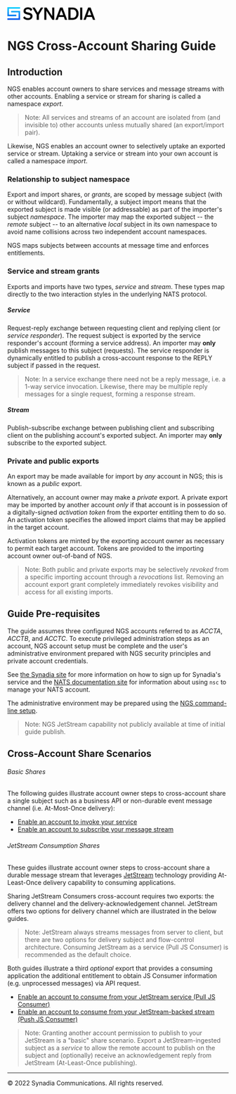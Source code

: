 <img src="static/Synadia_Logo_new_font_only_black.png" alt="Synadia Communications logo" width="200"/>

# NGS Cross-Account Sharing Guide

## Introduction

NGS enables account owners to share services and message streams with other accounts. Enabling a service or stream for
sharing is called a namespace _export_.

> Note: All services and streams of an account are isolated from (and invisible to) other accounts unless mutually 
> shared (an export/import pair).

Likewise, NGS enables an account owner to selectively uptake an exported service or stream. Uptaking a service or
stream into your own account is called a namespace _import_.

### Relationship to subject namespace

Export and import shares, or _grants_, are scoped by message subject (with or without wildcard).  Fundamentally, a
subject import means that the exported subject is made visible (or addressable) as part of the importer's 
subject _namespace_.  The importer may map the exported subject -- the _remote_ subject -- to an alternative _local_ 
subject in its own namespace to avoid name collisions across two independent account namespaces. 

NGS maps subjects between accounts at message time and enforces entitlements.

### Service and stream grants

Exports and imports have two types, _service_ and _stream_.  These types map directly to the two interaction styles 
in the underlying NATS protocol. 

##### Service
Request-reply exchange between requesting client and replying client (or _service responder_). The request 
subject is exported by the service responder's account (forming a service address). An importer may **only** publish messages
to this subject (requests). The service responder is dynamically entitled to publish a cross-account response to the
REPLY subject if passed in the request.

> Note: In a service exchange there need not be a reply message, i.e. a 1-way service invocation. Likewise, there may
> be multiple reply messages for a single request, forming a response stream.

##### Stream 
Publish-subscribe exchange between publishing client and subscribing client on the publishing account's
exported subject. An importer may **only** subscribe to the exported subject. 

### Private and public exports

An export may be made available for import by _any_ account in NGS; this is known as a _public_ export.  

Alternatively, an account owner may make a _private_ export.  A private export may be imported by another 
account _only_ if that account is in possession of a digitally-signed _activation token_ from the exporter entitling
them to do so. An activation token specifies the allowed import claims that may be applied in the target account.

Activation tokens are minted by the exporting account owner as necessary to permit each target account. 
Tokens are provided to the importing account owner out-of-band of NGS.

> Note: Both public and private exports may be selectively _revoked_ from a specific importing account through a
> _revocations_ list. Removing an account export grant completely immediately revokes visibility and access for all 
> existing imports.

## Guide Pre-requisites

The guide assumes three configured NGS accounts referred to as _ACCTA_, _ACCTB_, and _ACCTC_. To execute
privileged administration steps as an account, NGS account setup must be complete and the user's administrative
environment prepared with NGS security principles and private account credentials.

See [the Synadia site](https://synadia.com/ngs/signup) for more information on how to sign up for Synadia's service and
the [NATS documentation site](https://nats-io.github.io/docs/nats_tools/nsc/) for information about using `nsc` to 
manage your NATS account.

The administrative environment may be prepared using the [NGS command-line setup](https://github.com/ConnectEverything/ngs-cli/).

> Note: NGS JetStream capability not publicly available at time of initial guide publish.

## Cross-Account Share Scenarios 

###### Basic Shares  

The following guides illustrate account owner steps to cross-account share a single subject such as a business API or
non-durable event message channel (i.e. At-Most-Once delivery):

* [Enable an account to invoke your service](ServiceShare.md)
* [Enable an account to subscribe your message stream](StreamShare.md)

###### JetStream Consumption Shares

These guides illustrate account owner steps to cross-account share a durable message stream that leverages 
[JetStream](https://docs.nats.io/nats-concepts/jetstream) technology providing At-Least-Once delivery capability to
consuming applications.

Sharing JetStream Consumers cross-account requires two exports: the delivery channel and the delivery-acknowledgement
channel. JetStream offers two options for delivery channel which are illustrated in the below guides.

> Note: JetStream always streams messages from server to client, but there are two options for delivery subject and
> flow-control architecture. Consuming JetStream as a service (Pull JS Consumer) is recommended as the default choice. 

Both guides illustrate a third _optional_ export that provides a consuming application the additional entitlement to
obtain JS Consumer information (e.g. unprocessed messages) via API request.  

* [Enable an account to consume from your JetStream service (Pull JS Consumer)](JetStreamServiceShare.md) 
* [Enable an account to consume from your JetStream-backed stream (Push JS Consumer)](JetStreamStreamShare.md)

> Note: Granting another account permission to publish to your JetStream is a "basic" share scenario. Export a JetStream-ingested
> subject as a _service_ to allow the remote account to publish on the subject and (optionally) receive an acknowledgement reply
> from JetStream (At-Least-Once publishing).

<hr>
&copy; 2022 Synadia Communications. All rights reserved.